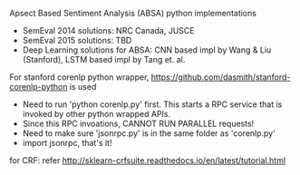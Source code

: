 Apsect Based Sentiment Analysis (ABSA) python implementations
- SemEval 2014 solutions: NRC Canada, JUSCE 
- SemEval 2015 solutions: TBD
- Deep Learning solutions for ABSA: CNN based impl by Wang & Liu (Stanford), LSTM based impl by Tang et. al.

For stanford corenlp python wrapper, https://github.com/dasmith/stanford-corenlp-python is used
- Need to run 'python corenlp.py' first. This starts a RPC service that is invoked by other python wrapped APIs. 
- Since this RPC invoations, CANNOT RUN PARALLEL requests!
- Need to make sure 'jsonrpc.py' is in the same folder as 'corenlp.py'
- import jsonrpc, that's it!

for CRF: refer http://sklearn-crfsuite.readthedocs.io/en/latest/tutorial.html
